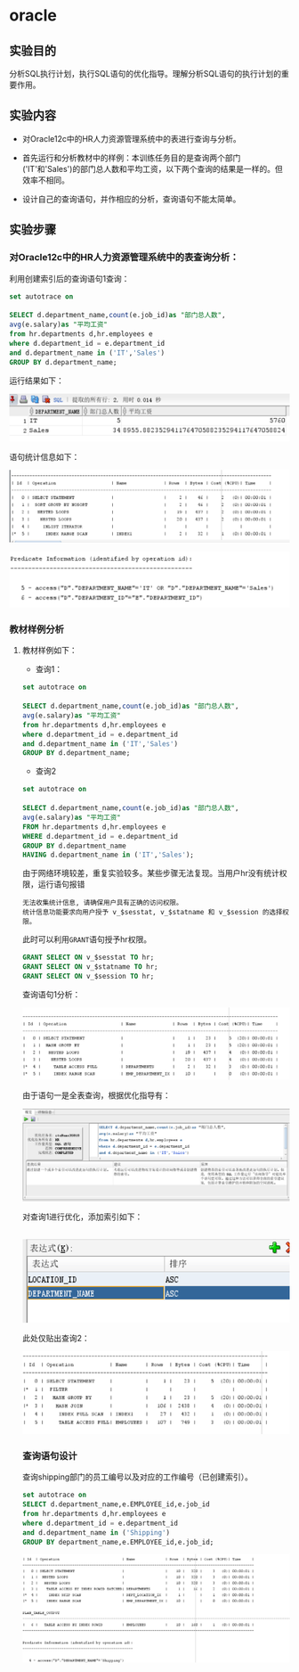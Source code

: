 # oracle
## 实验目的

  分析SQL执行计划，执行SQL语句的优化指导。理解分析SQL语句的执行计划的重要作用。

## 实验内容

- 对Oracle12c中的HR人力资源管理系统中的表进行查询与分析。

- 首先运行和分析教材中的样例：本训练任务目的是查询两个部门('IT'和'Sales')的部门总人数和平均工资，以下两个查询的结果是一样的。但效率不相同。

- 设计自己的查询语句，并作相应的分析，查询语句不能太简单。
## 实验步骤
### 对Oracle12c中的HR人力资源管理系统中的表查询分析：

利用创建索引后的查询语句1查询：

```SQL
set autotrace on

SELECT d.department_name,count(e.job_id)as "部门总人数",
avg(e.salary)as "平均工资"
from hr.departments d,hr.employees e
where d.department_id = e.department_id
and d.department_name in ('IT','Sales')
GROUP BY d.department_name;
```

运行结果如下：

![image-20210315091619324](https://raw.githubusercontent.com/JamYiz/photos/master/20210315114153.png)

语句统计信息如下：

![image-20210315094116026](https://raw.githubusercontent.com/JamYiz/photos/master/20210315114200.png)

![image-20210315094446276](https://raw.githubusercontent.com/JamYiz/photos/master/20210315114212.png)

### 教材样例分析

1. 教材样例如下：

   - 查询1：

   ```SQL
   set autotrace on
   
   SELECT d.department_name,count(e.job_id)as "部门总人数",
   avg(e.salary)as "平均工资"
   from hr.departments d,hr.employees e
   where d.department_id = e.department_id
   and d.department_name in ('IT','Sales')
   GROUP BY d.department_name;
   ```

   - 查询2

   ```SQL
   set autotrace on
   
   SELECT d.department_name,count(e.job_id)as "部门总人数",
   avg(e.salary)as "平均工资"
   FROM hr.departments d,hr.employees e
   WHERE d.department_id = e.department_id
   GROUP BY d.department_name
   HAVING d.department_name in ('IT','Sales');
   ```

   由于网络环境较差，重复实验较多。某些步骤无法复现。当用户hr没有统计权限，运行语句报错

   ```text  
   无法收集统计信息, 请确保用户具有正确的访问权限。
   统计信息功能要求向用户授予 v_$sesstat, v_$statname 和 v_$session 的选择权限。
   ```

   此时可以利用`GRANT`语句授予hr权限。

   ```SQL
   GRANT SELECT ON v_$sesstat TO hr;
   GRANT SELECT ON v_$statname TO hr;
   GRANT SELECT ON v_$session TO hr;
   ```

   

   查询语句1分析：

   ![image-20210315104416254](https://raw.githubusercontent.com/JamYiz/photos/master/20210315114216.png)

   由于语句一是全表查询，根据优化指导有：

   ![image-20210315104401447](https://raw.githubusercontent.com/JamYiz/photos/master/20210315114218.png)

   

   对查询1进行优化，添加索引如下：

   ​	![image-20210315104812825](https://raw.githubusercontent.com/JamYiz/photos/master/20210315114221.png)

   

   此处仅贴出查询2：

   ![image-20210315094927197](https://raw.githubusercontent.com/JamYiz/photos/master/20210315114225.png)

   ### 查询语句设计

   查询shipping部门的员工编号以及对应的工作编号（已创建索引）。

   ```sql
   set autotrace on
   SELECT d.department_name,e.EMPLOYEE_id,e.job_id
   from hr.departments d,hr.employees e
   where d.department_id = e.department_id
   and d.department_name in ('Shipping')
   GROUP BY department_name,e.EMPLOYEE_id,e.job_id;
   ```

   ![image-20210315110201060](https://raw.githubusercontent.com/JamYiz/photos/master/20210315114230.png)

   

   

